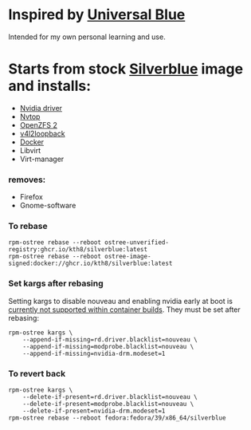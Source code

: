 # Inspired by [Universal Blue](https://github.com/ublue-os)

Intended for my own personal learning and use.

# Starts from stock [Silverblue](https://quay.io/repository/fedora-ostree-desktops/silverblue?tab=tags) image and installs:
- [Nvidia driver](https://github.com/kth8/kmod-nvidia)
- [Nvtop](https://github.com/Syllo/nvtop)
- [OpenZFS 2](https://github.com/kth8/kmod-zfs)     
- [v4l2loopback](https://github.com/umlaeute/v4l2loopback)
- [Docker](https://docs.docker.com/engine/)
- Libvirt
- Virt-manager
### removes:
- Firefox
- Gnome-software

### To rebase

```shell
rpm-ostree rebase --reboot ostree-unverified-registry:ghcr.io/kth8/silverblue:latest
rpm-ostree rebase --reboot ostree-image-signed:docker://ghcr.io/kth8/silverblue:latest
```

### Set kargs after rebasing

Setting kargs to disable nouveau and enabling nvidia early at boot is [currently not supported within container builds](https://github.com/coreos/rpm-ostree/issues/3738). They must be set after rebasing:

```shell
rpm-ostree kargs \
    --append-if-missing=rd.driver.blacklist=nouveau \
    --append-if-missing=modprobe.blacklist=nouveau \
    --append-if-missing=nvidia-drm.modeset=1
```

### To revert back

```shell
rpm-ostree kargs \
    --delete-if-present=rd.driver.blacklist=nouveau \
    --delete-if-present=modprobe.blacklist=nouveau \
    --delete-if-present=nvidia-drm.modeset=1 
rpm-ostree rebase --reboot fedora:fedora/39/x86_64/silverblue
```
